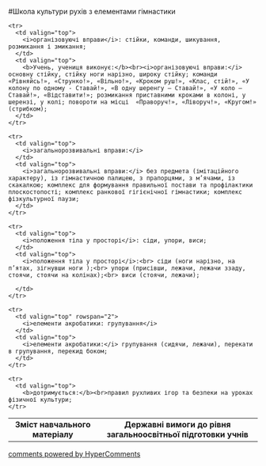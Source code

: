 <div id="hypercomments_widget" class="js-hypercomments-widget invisible"></div>

#Школа культури рухів з елементами гімнастики

<table>
  <body>
    <tr>
      <td align="center" valign="top">
        <b>Зміст навчального матеріалу</b>
      </td>
      <td align="center" valign="top">
        <b>Державні вимоги до рівня загальноосвітньої підготовки учнів</b>
      </td>
    </tr>

    <tr>
      <td valign="top">
        <i>організовуючі вправи</i>: стійки, команди, шикування, розмикання і змикання;
      </td>
      <td valign="top">
        <b>Учень, учениця виконує:</b><br><i>організовуючі вправи:</i> основну стійку, стійку ноги нарізно, широку стійку; команди «Рівняйсь!», «Струнко!», «Вільно!», «Кроком руш!», «Клас, стій!», «У колону по одному - Ставай!», «В одну шеренгу – Ставай!», «У коло – Ставай!», «Відставити!»; розмикання приставними кроками в колоні, у шерензі, у колі; повороти на місці  «Праворуч!», «Ліворуч!», «Кругом!» (стрибком);
      </td>
    </tr>

    <tr>
      <td valign="top">
        <i>загальнорозвивальні вправи:</i>
      </td>
      <td valign="top">
        <i>загальнорозвивальні вправи:</i> без предмета (імітаційного характеру), із гімнастичною палицею, з прапорцями, з м’ячами, із скакалкою; комплекс для формування правильної постави та профілактики плоскостопості; комплекс ранкової гігієнічної гімнастики; комплекс фізкультурної паузи; 
      </td>
    </tr>

    <tr>
      <td valign="top">
        <i>положення тіла у просторі</i>: сіди, упори, виси;
      </td>
      <td valign="top">
        <i>положення тіла у просторі</i>:<br> сіди (ноги нарізно, на п’ятах, зігнувши ноги );<br> упори (присівши, лежачи, лежачи ззаду, стоячи, стоячи на колінах);<br> виси (стоячи, лежачи);

      </td>
    </tr>

    <tr>
      <td valign="top" rowspan="2">
        <i>елементи акробатики: групування</i>
      </td>
      <td valign="top">
        <i>елементи акробатики:</i> групування (сидячи, лежачи), перекати в групування, перекид боком;
      </td>
    </tr>

    <tr>
      <td valign="top">
        <b>дотримується:</b><br>правил рухливих ігор та безпеки на уроках фізичної культури;
    </tr>
  </body>
</table>


<div class="js-hypercomments-container">
    <a href="http://hypercomments.com" class="hc-link" title="comments widget">comments powered by HyperComments</a>
</div>